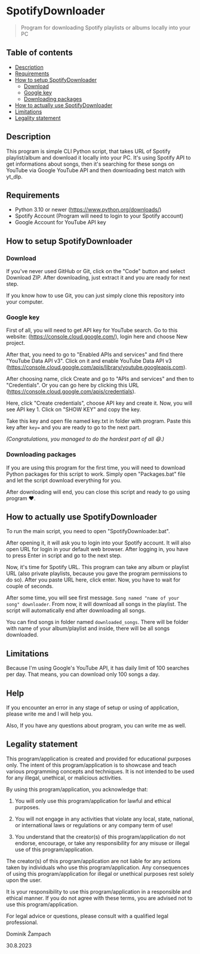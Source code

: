 
# SpotifyDownloader

> Program for downloading Spotify playlists or albums locally into your PC

## Table of contents
- [Description](#description)
- [Requirements](#requirements)
- [How to setup SpotifyDownloader](#how-to-setup-spotifydownloader)
  - [Download](#download)
  - [Google key](#google-key)
  - [Downloading packages](#downloading-packages)
 - [How to actually use SpotifyDownloader](#how-to-actually-use-spotifydownloader)
 - [Limitations](#limitations)
 - [Legality statement](#legality-statement)

## Description
This program is simple CLI Python script, that takes URL of Spotify playlist/album and download it locally into your PC. It's using Spotify API to get informations about songs, then it's searching for these songs on YouTube via Google YouTube API and then downloading best match with yt_dlp.

## Requirements

 - Python 3.10 or newer (https://www.python.org/downloads/)
 - Spotify Account (Program will need to login to your Spotify account)
 - Google Account for YouTube API key

## How to setup SpotifyDownloader
### Download
If you've never used GitHub or Git, click on the "Code" button and select Download ZIP. After downloading, just extract it and you are ready for next step.

If you know how to use Git, you can just simply clone this repository into your computer.

### Google key
First of all, you will need to get API key for YouTube search. Go to this website: (https://console.cloud.google.com/), login here and choose New project.

After that, you need to go to "Enabled APIs and services" and find there "YouTube Data API v3". Click on it and enable YouTube Data API v3 (https://console.cloud.google.com/apis/library/youtube.googleapis.com).

After choosing name, click Create and go to "APIs and services" and then to "Credentials". Or you can go here by clicking this URL (https://console.cloud.google.com/apis/credentials).

Here, click "Create credentials", choose API key and create it. Now, you will see API key 1. Click on "SHOW KEY" and copy the key.

Take this key and open file named key.txt in folder with program. Paste this key after `key=` and you are ready to go to the next part.

*(Congratulations, you managed to do the hardest part of all 😄.)*

### Downloading packages
If you are using this program for the first time, you will need to download Python packages for this script to work. Simply open "Packages.bat" file and let the script download everything for you.

After downloading will end, you can close this script and ready to go using program ♥.

## How to actually use SpotifyDownloader
To run the main script, you need to open "SpotifyDownloader.bat".

After opening it, it will ask you to login into your Spotify account. It will also open URL for login in your default web browser. After logging in, you have to press Enter in script and go to the next step.

Now, it's time for Spotify URL. This program can take any album or playlist URL (also private playlists, because you gave the program permissions to do so). After you paste URL here, click enter. Now, you have to wait for couple of seconds.

After some time, you will see first message. `Song named "name of your song" downloader`. From now, it will download all songs in the playlist. The script will automatically end after downloading all songs.

You can find songs in folder named `downloaded_songs`. There will be folder with name of your album/playlist and inside, there will be all songs downloaded.

## Limitations
Because I'm using Google's YouTube API, it has daily limit of 100 searches per day. That means, you can download only 100 songs a day.

## Help
If you encounter an error in any stage of setup or using of application, please write me and I will help you.

Also, If you have any questions about program, you can write me as well.
## Legality statement

This program/application is created and provided for educational purposes only. The intent of this program/application is to showcase and teach various programming concepts and techniques. It is not intended to be used for any illegal, unethical, or malicious activities.

By using this program/application, you acknowledge that:

1. You will only use this program/application for lawful and ethical purposes.

2. You will not engage in any activities that violate any local, state, national, or international laws or regulations or any company term of use!

3. You understand that the creator(s) of this program/application do not endorse, encourage, or take any responsibility for any misuse or illegal use of this program/application.

  

The creator(s) of this program/application are not liable for any actions taken by individuals who use this program/application. Any consequences of using this program/application for illegal or unethical purposes rest solely upon the user.

It is your responsibility to use this program/application in a responsible and ethical manner. If you do not agree with these terms, you are advised not to use this program/application.

For legal advice or questions, please consult with a qualified legal professional.


Dominik Žampach

30.8.2023

